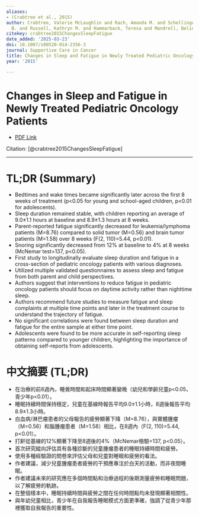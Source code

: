 ```yaml
---
aliases:
- (Crabtree et al., 2015)
author: Crabtree, Valerie McLaughlin and Rach, Amanda M. and Schellinger, Kriston
  B. and Russell, Kathryn M. and Hammarback, Teresa and Mandrell, Belinda N.
citekey: crabtree2015ChangesSleepFatigue
date_added: '2025-03-23'
doi: 10.1007/s00520-014-2356-3
journal: Supportive Care in Cancer
title: Changes in Sleep and Fatigue in Newly Treated Pediatric Oncology Patients
year: '2015'

---
```

# Changes in Sleep and Fatigue in Newly Treated Pediatric Oncology Patients
- [PDF Link](zotero://open-pdf/library/items/QNANALPI)

Citation: [@crabtree2015ChangesSleepFatigue]

***
# TL;DR (Summary)
- Bedtimes and wake times became significantly later across the first 8 weeks of treatment (p<0.05 for young and school-aged children, p<0.01 for adolescents).
- Sleep duration remained stable, with children reporting an average of 9.0±1.1 hours at baseline and 8.9±1.3 hours at 8 weeks.
- Parent-reported fatigue significantly decreased for leukemia/lymphoma patients (M=8.76) compared to solid tumor (M=0.56) and brain tumor patients (M=1.58) over 8 weeks (F(2, 110)=5.44, p<0.01).
- Snoring significantly decreased from 12% at baseline to 4% at 8 weeks (McNemar test=137, p<0.05).
- First study to longitudinally evaluate sleep duration and fatigue in a cross-section of pediatric oncology patients with various diagnoses.
- Utilized multiple validated questionnaires to assess sleep and fatigue from both parent and child perspectives.
- Authors suggest that interventions to reduce fatigue in pediatric oncology patients should focus on daytime activity rather than nighttime sleep.
- Authors recommend future studies to measure fatigue and sleep complaints at multiple time points and later in the treatment course to understand the trajectory of fatigue.
- No significant correlations were found between sleep duration and fatigue for the entire sample at either time point.
- Adolescents were found to be more accurate in self-reporting sleep patterns compared to younger children, highlighting the importance of obtaining self-reports from adolescents.

# 中文摘要 (TL;DR)
- 在治療的前8週內，睡覺時間和起床時間顯著變晚（幼兒和學齡兒童p<0.05，青少年p<0.01）。
- 睡眠持續時間保持穩定，兒童在基線時報告平均9.0±1.1小時，8週後報告平均8.9±1.3小時。
- 白血病/淋巴瘤患者的父母報告的疲勞顯著下降（M=8.76），與實體腫瘤（M=0.56）和腦腫瘤患者（M=1.58）相比，在8週內（F(2, 110)=5.44, p<0.01）。
- 打鼾從基線的12%顯著下降至8週後的4%（McNemar檢驗=137, p<0.05）。
- 首次研究縱向評估具有各種診斷的兒童腫瘤患者的睡眠持續時間和疲勞。
- 使用多種經驗證的問卷來評估父母和兒童對睡眠和疲勞的看法。
- 作者建議，減少兒童腫瘤患者疲勞的干預應專注於白天的活動，而非夜間睡眠。
- 作者建議未來的研究應在多個時間點和治療過程的後期測量疲勞和睡眠問題，以了解疲勞的軌跡。
- 在整個樣本中，睡眠持續時間與疲勞之間在任何時間點均未發現顯著相關性。
- 與年幼兒童相比，青少年在自我報告睡眠模式方面更準確，強調了從青少年那裡獲取自我報告的重要性。
